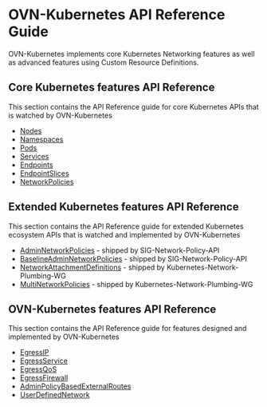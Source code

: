 # OVN-Kubernetes API Reference Guide

OVN-Kubernetes implements core Kubernetes Networking
features as well as advanced features using Custom
Resource Definitions.

## Core Kubernetes features API Reference

This section contains the API Reference guide for core
Kubernetes APIs that is watched by OVN-Kubernetes

* [Nodes](https://kubernetes.io/docs/reference/kubernetes-api/cluster-resources/node-v1/)
* [Namespaces](https://kubernetes.io/docs/reference/kubernetes-api/cluster-resources/namespace-v1/)
* [Pods](https://kubernetes.io/docs/reference/kubernetes-api/workload-resources/pod-v1/)
* [Services](https://kubernetes.io/docs/reference/kubernetes-api/service-resources/service-v1/)
* [Endpoints](https://kubernetes.io/docs/reference/kubernetes-api/service-resources/endpoints-v1/)
* [EndpointSlices](https://kubernetes.io/docs/reference/kubernetes-api/service-resources/endpoint-slice-v1/)
* [NetworkPolicies](https://kubernetes.io/docs/reference/kubernetes-api/policy-resources/network-policy-v1/)

## Extended Kubernetes features API Reference

This section contains the API Reference guide for extended
Kubernetes ecosystem APIs that is watched and implemented by OVN-Kubernetes

* [AdminNetworkPolicies](https://network-policy-api.sigs.k8s.io/reference/spec/#policy.networking.k8s.io%2fv1alpha1.AdminNetworkPolicy) - shipped by SIG-Network-Policy-API
* [BaselineAdminNetworkPolicies](https://network-policy-api.sigs.k8s.io/reference/spec/#policy.networking.k8s.io%2fv1alpha1.BaselineAdminNetworkPolicy) - shipped by SIG-Network-Policy-API
* [NetworkAttachmentDefinitions](https://github.com/k8snetworkplumbingwg/network-attachment-definition-client/blob/master/pkg/apis/k8s.cni.cncf.io/v1/types.go) - shipped by Kubernetes-Network-Plumbing-WG
* [MultiNetworkPolicies](https://github.com/k8snetworkplumbingwg/multi-networkpolicy/tree/master/pkg/apis/k8s.cni.cncf.io) - shipped by Kubernetes-Network-Plumbing-WG

## OVN-Kubernetes features API Reference

This section contains the API Reference guide for features
designed and implemented by OVN-Kubernetes

* [EgressIP](https://ovn-kubernetes.io/api-reference/egress-ip-api-spec/)
* [EgressService](https://ovn-kubernetes.io/api-reference/egress-service-api-spec/)
* [EgressQoS](https://ovn-kubernetes.io/api-reference/egress-qos-api-spec/)
* [EgressFirewall](https://ovn-kubernetes.io/api-reference/egress-firewall-api-spec/)
* [AdminPolicyBasedExternalRoutes](https://ovn-kubernetes.io/api-reference/admin-epbr-api-spec/)
* [UserDefinedNetwork](https://ovn-kubernetes.io/api-reference/userdefinednetwork-api-spec/)
